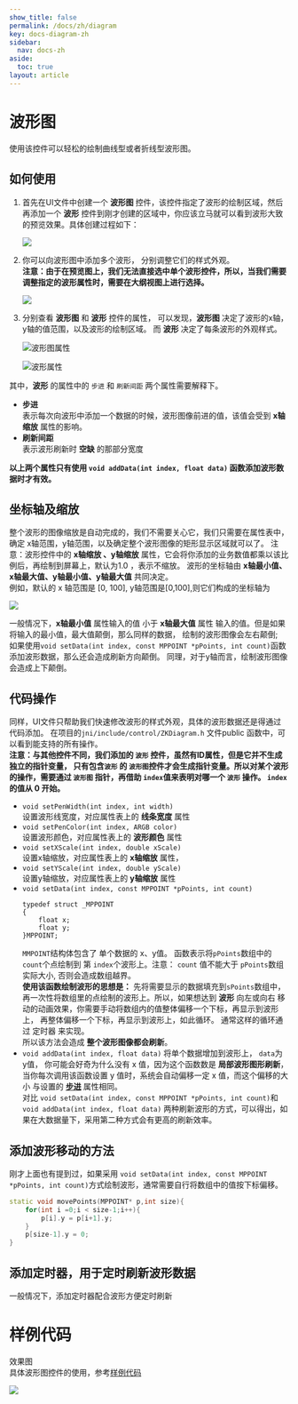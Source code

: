 ```yaml
---
show_title: false
permalink: /docs/zh/diagram
key: docs-diagram-zh
sidebar:
  nav: docs-zh
aside:
  toc: true
layout: article
---
```


# 波形图
使用该控件可以轻松的绘制曲线型或者折线型波形图。

## 如何使用
  1. 首先在UI文件中创建一个 **波形图** 控件，该控件指定了波形的绘制区域，然后再添加一个 **波形** 控件到刚才创建的区域中，你应该立马就可以看到波形大致的预览效果。具体创建过程如下：  
  
     ![](assets/diagram/add_diagram.gif)  
  2. 你可以向波形图中添加多个波形， 分别调整它们的样式外观。  
  **注意：由于在预览图上，我们无法直接选中单个波形控件，所以，当我们需要调整指定的波形属性时，需要在大纲视图上进行选择。**
  
     ![](assets/diagram/outline.png)  
  
  3. 分别查看 **波形图** 和 **波形** 控件的属性， 可以发现，**波形图** 决定了波形的x轴，y轴的值范围，以及波形的绘制区域。 而 **波形** 决定了每条波形的外观样式。  
  
     ![波形图属性](assets/diagram/diagram_property.png)   
 
     ![波形属性](assets/diagram/wave_property.png)  
 
 其中，**波形** 的属性中的 `步进` 和 `刷新间距` 两个属性需要解释下。  
 * <span id = "step_property"> **步进** </span>  
  表示每次向波形中添加一个数据的时候，波形图像前进的值，该值会受到 **x轴缩放** 属性的影响。
  * **刷新间距**  
    表示波形刷新时 **空缺** 的那部分宽度    
         
**以上两个属性只有使用 `void addData(int index, float data)` 函数添加波形数据时才有效。** 


## 坐标轴及缩放
 
 整个波形的图像缩放是自动完成的，我们不需要关心它，我们只需要在属性表中，确定 x轴范围，y轴范围，以及确定整个波形图像的矩形显示区域就可以了。
 注意：波形控件中的 **x轴缩放 、y轴缩放** 属性，它会将你添加的业务数值都乘以该比例后，再绘制到屏幕上，默认为1.0 ，表示不缩放。
 波形的坐标轴由 **x轴最小值、x轴最大值、y轴最小值、y轴最大值** 共同决定。  
 例如，默认的 x 轴范围是 [0, 100], y轴范围是[0,100],则它们构成的坐标轴为   
 
 ![](assets/diagram/location.png)  
 
 一般情况下，**x轴最小值** 属性输入的值 小于 **x轴最大值** 属性 输入的值。但是如果将输入的最小值，最大值颠倒，那么同样的数据， 绘制的波形图像会左右颠倒;  
 如果使用`void setData(int index, const MPPOINT *pPoints, int count)`函数添加波形数据，那么还会造成刷新方向颠倒。 同理，对于y轴而言，绘制波形图像会造成上下颠倒。   
 
## 代码操作  
  同样，UI文件只帮助我们快速修改波形的样式外观，具体的波形数据还是得通过代码添加。 
  在项目的`jni/include/control/ZKDiagram.h` 文件public 函数中，可以看到能支持的所有操作。  
  **注意：与其他控件不同，我们添加的 `波形` 控件，虽然有ID属性，但是它并不生成独立的指针变量， 只有包含`波形` 的 `波形图`控件才会生成指针变量。所以对某个波形的操作，需要通过 `波形图` 指针，再借助 `index`值来表明对哪一个 `波形` 操作。
`index`的值从 0 开始。**
  * `void setPenWidth(int index, int width)`  
    设置波形线宽度，对应属性表上的 **线条宽度** 属性
  * `void setPenColor(int index, ARGB color)`  
    设置波形颜色，对应属性表上的 **波形颜色** 属性
  * `void setXScale(int index, double xScale)`  
    设置x轴缩放，对应属性表上的 **x轴缩放** 属性， 
  * `void setYScale(int index, double yScale)`  
    设置y轴缩放，对应属性表上的 **y轴缩放** 属性
  * `void setData(int index, const MPPOINT *pPoints, int count)`  
    ```
    typedef struct _MPPOINT
    {
        float x;
        float y;
    }MPPOINT;
    ```
    `MMPOINT`结构体包含了 单个数据的 x、y值。
    函数表示将`pPoints`数组中的`count`个点绘制到 第 `index`个波形上。注意： `count` 值不能大于 `pPoints`数组实际大小, 否则会造成数组越界。  
    **使用该函数绘制波形的思想是：** 先将需要显示的数据填充到`sPoints`数组中，再一次性将数组里的点绘制的波形上。所以，如果想达到 **波形** 向左或向右 移动的动画效果，你需要手动将数组内的值整体偏移一个下标，再显示到波形上， 再整体偏移一个下标，再显示到波形上，如此循环。 通常这样的循环通过 定时器 来实现。   
    所以该方法会造成 **整个波形图像都会刷新**。
  * `void addData(int index, float data)`
  将单个数据增加到波形上， `data`为 y值， 你可能会好奇为什么没有 x 值，因为这个函数数是 **局部波形图形刷新**，当你每次调用该函数设置 y 值时，系统会自动偏移一定 x 值，而这个偏移的大小 与设置的 [**步进**](#step_property) 属性相同。  
    对比 `void setData(int index, const MPPOINT *pPoints, int count)`和`void addData(int index, float data)` 两种刷新波形的方式，可以得出，如果在大数据量下，采用第二种方式会有更高的刷新效率。


## 添加波形移动的方法
刚才上面也有提到过，如果采用 `void setData(int index, const MPPOINT *pPoints, int count)`方式绘制波形，通常需要自行将数组中的值按下标偏移。
```c++
static void movePoints(MPPOINT* p,int size){
	for(int i =0;i < size-1;i++){
		p[i].y = p[i+1].y;
	}
	p[size-1].y = 0;
}
```

## 添加定时器，用于定时刷新波形数据
一般情况下，添加定时器配合波形方便定时刷新


# 样例代码
效果图  
具体波形图控件的使用，参考[样例代码](demo_download#demo_download)   

![](assets/diagram/preview.jpg)  
